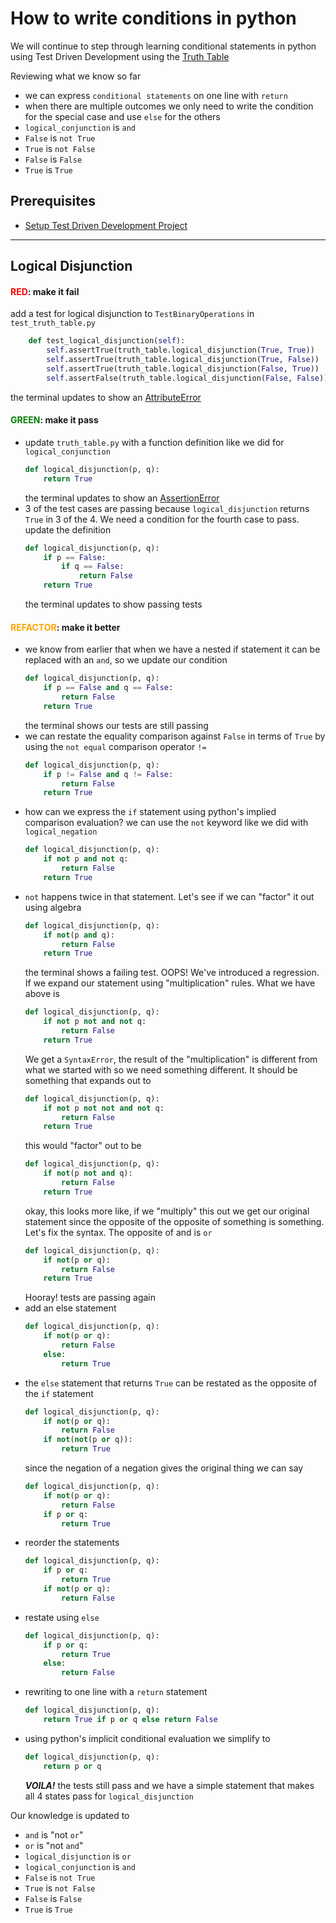 # How to write conditions in python

We will continue to step through learning conditional statements in python using Test Driven Development using the [Truth Table](https://en.wikipedia.org/wiki/Truth_table)

Reviewing what we know so far
- we can express `conditional statements` on one line with `return`
- when there are multiple outcomes we only need to write the condition for the special case and use `else` for the others
- `logical_conjunction` is `and`
- `False` is `not True`
- `True` is `not False`
- `False` is `False`
- `True` is `True`
## Prerequisites

- [Setup Test Driven Development Project](./TDD_SETUP.md)

---

## Logical Disjunction

#### <span style="color:red">**RED**</span>: make it fail

add a test for logical disjunction to `TestBinaryOperations` in `test_truth_table.py`

```python
    def test_logical_disjunction(self):
        self.assertTrue(truth_table.logical_disjunction(True, True))
        self.assertTrue(truth_table.logical_disjunction(True, False))
        self.assertTrue(truth_table.logical_disjunction(False, True))
        self.assertFalse(truth_table.logical_disjunction(False, False))
```
the terminal updates to show an [AttributeError](./01_ATTRIBUTE_ERROR.md)

#### <span style="color:green">**GREEN**</span>: make it pass

- update `truth_table.py` with a function definition like we did for `logical_conjunction`
    ```python
    def logical_disjunction(p, q):
        return True
    ```
    the terminal updates to show an [AssertionError](./04_ASSERTION_ERROR.md)
- 3 of the test cases are passing because `logical_disjunction` returns `True` in 3 of the 4. We need a condition for the fourth case to pass. update the definition
    ```python
    def logical_disjunction(p, q):
        if p == False:
            if q == False:
                return False
        return True
    ```
    the terminal updates to show passing tests

#### <span style="color:orange">**REFACTOR**</span>: make it better

- we know from earlier that when we have a nested if statement it can be replaced with an `and`, so we update our condition
    ```python
    def logical_disjunction(p, q):
        if p == False and q == False:
            return False
        return True
    ```
    the terminal shows our tests are still passing
- we can restate the equality comparison against `False` in terms of `True` by using the `not equal` comparison operator `!=`
    ```python
    def logical_disjunction(p, q):
        if p != False and q != False:
            return False
        return True
    ```
- how can we express the `if` statement using python's implied comparison evaluation? we can use the `not` keyword like we did with `logical_negation`
    ```python
    def logical_disjunction(p, q):
        if not p and not q:
            return False
        return True
    ```
- `not` happens twice in that statement. Let's see if we can "factor" it out using algebra
    ```python
    def logical_disjunction(p, q):
        if not(p and q):
            return False
        return True
    ```
     the terminal shows a failing test. OOPS! We've introduced a regression. If we expand our statement using "multiplication" rules. What we have above is
    ```python
    def logical_disjunction(p, q):
        if not p not and not q:
            return False
        return True
    ```
    We get a `SyntaxError`, the result of the "multiplication" is different from what we started with so we need something different. It should be something that expands out to
    ```python
    def logical_disjunction(p, q):
        if not p not not and not q:
            return False
        return True
    ```
    this would "factor" out to be
    ```python
    def logical_disjunction(p, q):
        if not(p not and q):
            return False
        return True
    ```
    okay, this looks more like, if we "multiply" this out we get our original statement since the opposite of the opposite of something is something. Let's fix the syntax. The opposite of and is `or`
    ```python
    def logical_disjunction(p, q):
        if not(p or q):
            return False
        return True
    ```
    Hooray! tests are passing again
- add an else statement
    ```python
    def logical_disjunction(p, q):
        if not(p or q):
            return False
        else:
            return True
    ```
- the `else` statement that returns `True` can be restated as the opposite of the `if` statement
    ```python
    def logical_disjunction(p, q):
        if not(p or q):
            return False
        if not(not(p or q)):
            return True
    ```
    since the negation of a negation gives the original thing we can say
    ```python
    def logical_disjunction(p, q):
        if not(p or q):
            return False
        if p or q:
            return True
    ```
- reorder the statements
    ```python
    def logical_disjunction(p, q):
        if p or q:
            return True
        if not(p or q):
            return False
    ```
- restate using `else`
    ```python
    def logical_disjunction(p, q):
        if p or q:
            return True
        else:
            return False
    ```
- rewriting to one line with a `return` statement
    ```python
    def logical_disjunction(p, q):
        return True if p or q else return False
    ```
- using python's implicit conditional evaluation we simplify to
    ```python
    def logical_disjunction(p, q):
        return p or q
    ```
    ***VOILA!*** the tests still pass and we have a simple statement that makes all 4 states pass for `logical_disjunction`

Our knowledge is updated to
- `and` is "not `or`"
- `or` is "not `and`"
- `logical_disjunction` is `or`
- `logical_conjunction` is `and`
- `False` is `not True`
- `True` is `not False`
- `False` is `False`
- `True` is `True`